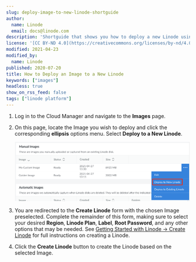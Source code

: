 ```yaml
---
slug: deploy-image-to-new-linode-shortguide
author:
  name: Linode
  email: docs@linode.com
description: 'Shortguide that shows you how to deploy a new Linode using an Image.'
license: '[CC BY-ND 4.0](https://creativecommons.org/licenses/by-nd/4.0)'
modified: 2021-04-23
modified_by:
  name: Linode
published: 2020-07-20
title: How to Deploy an Image to a New Linode
keywords: ["images"]
headless: true
show_on_rss_feed: false
tags: ["linode platform"]
---
```


1. Log in to the Cloud Manager and navigate to the **Images** page.

1. On this page, locate the Image you wish to deploy and click the corresponding **ellipsis** options menu. Select **Deploy to a New Linode**.

    [![Click the button labeled Deploy to a New Linode](images-deploy-new-linode.png)](images-deploy-new-linode.png "Click the button labeled Deploy to a New Linode")

1. You are redirected to the **Create Linode** form with the chosen Image preselected. Complete the remainder of this form, making sure to select your desired **Region**, **Linode Plan**, **Label**, **Root Password**, and any other options that may be needed. See [Getting Started with Linode → Create Linode](/docs/guides/getting-started/#create-a-linode) for full instructions on creating a Linode.

1. Click the **Create Linode** button to create the Linode based on the selected Image.